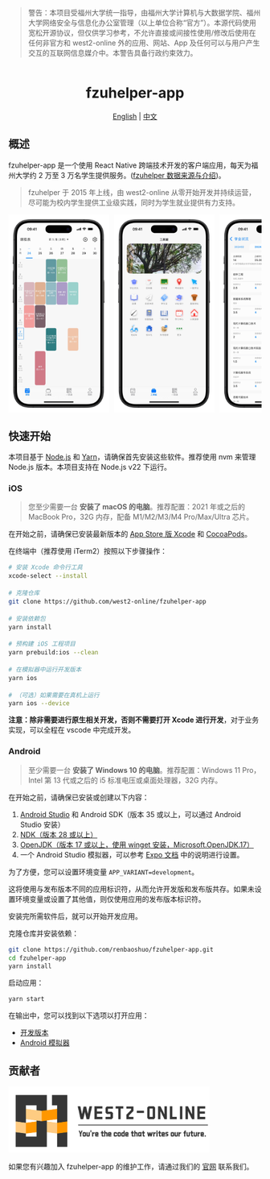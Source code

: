 > 警告：本项目受福州大学统一指导，由福州大学计算机与大数据学院、福州大学网络安全与信息化办公室管理（以上单位合称“官方”）。本源代码使用宽松开源协议，但仅供学习参考，不允许直接或间接性使用/修改后使用在任何非官方和 west2-online 外的应用、网站、App 及任何可以与用户产生交互的互联网信息媒介中。本警告具备行政约束效力。

<div align="center">
  <h1 style="display: inline-block; vertical-align: middle;">fzuhelper-app</h1>
</div>

<div align="center">
  <a href="#overview">English</a> | <a href="docs/README.zh.md">中文</a>
</div>

## 概述

fzuhelper-app 是一个使用 React Native 跨端技术开发的客户端应用，每天为福州大学约 2 万至 3 万名学生提供服务。([fzuhelper 数据来源与介绍](https://west2-online.feishu.cn/wiki/RG3UwWGqPig8lHk0mYsccKWRnrd))。

> fzuhelper 于 2015 年上线，由 west2-online 从零开始开发并持续运营，尽可能为校内学生提供工业级实践，同时为学生就业提供有力支持。

<div style="display: flex; overflow-x: auto;">
  <img src="./images/preview/calendar.jpeg" alt="课表" style="width: 200px; margin-right: 10px;">
  <img src="./images/preview/toolbox.jpeg" alt="工具箱" style="width: 200px; margin-right: 10px;">
  <img src="./images/preview/scores.jpeg" alt="成绩" style="width: 200px; margin-right: 10px;">
  <img src="./images/preview/learning-center.jpeg" alt="学习中心" style="width: 200px; margin-right: 10px;">
  <img src="./images/preview/empty-room.jpeg" alt="空教室" style="width: 200px; margin-right: 10px;">
  <img src="./images/preview/exam-room.jpeg" alt="考场" style="width: 200px; margin-right: 10px;">
  <img src="./images/preview/qrcode.jpeg" alt="二维码" style="width: 200px; margin-right: 10px;">
</div>

## 快速开始

本项目基于 [Node.js](https://nodejs.org/) 和 [Yarn](https://yarnpkg.com/)，请确保首先安装这些软件。推荐使用 nvm 来管理 Node.js 版本。本项目支持在 Node.js v22 下运行。

### iOS

> 您至少需要一台 **安装了 macOS 的电脑**。推荐配置：2021 年或之后的 MacBook Pro，32G 内存，配备 M1/M2/M3/M4 Pro/Max/Ultra 芯片。

在开始之前，请确保已安装最新版本的 [App Store 版 Xcode](https://apps.apple.com/us/app/xcode/id497799835) 和 [CocoaPods](https://cocoapods.org/)。

在终端中（推荐使用 iTerm2）按照以下步骤操作：

```bash
# 安装 Xcode 命令行工具
xcode-select --install

# 克隆仓库
git clone https://github.com/west2-online/fzuhelper-app

# 安装依赖包
yarn install

# 预构建 iOS 工程项目
yarn prebuild:ios --clean

# 在模拟器中运行开发版本
yarn ios

# （可选）如果需要在真机上运行
yarn ios --device
```

**注意：除非需要进行原生相关开发，否则不需要打开 Xcode 进行开发**，对于业务实现，可以全程在 vscode 中完成开发。

### Android

> 至少需要一台 **安装了 Windows 10 的电脑**。推荐配置：Windows 11 Pro，Intel 第 13 代或之后的 i5 标准电压或桌面处理器，32G 内存。

在开始之前，请确保已安装或创建以下内容：

1. [Android Studio](https://developer.android.com/studio) 和 Android SDK（版本 35 或以上，可以通过 Android Studio 安装）
2. [NDK（版本 28 或以上）](https://developer.android.com/studio/projects/install-ndk)
3. [OpenJDK（版本 17 或以上，使用 winget 安装，Microsoft.OpenJDK.17）](https://learn.microsoft.com/en-us/java/openjdk/install)
4. 一个 Android Studio 模拟器，可以参考 [Expo 文档](https://docs.expo.dev/get-started/set-up-your-environment/?platform=android&device=simulated) 中的说明进行设置。

为了方便，您可以设置环境变量 `APP_VARIANT=development`。

这将使用与发布版本不同的应用标识符，从而允许开发版和发布版共存。如果未设置环境变量或设置了其他值，则仅使用应用的发布版本标识符。

安装完所需软件后，就可以开始开发应用。

克隆仓库并安装依赖：

```bash
git clone https://github.com/renbaoshuo/fzuhelper-app.git
cd fzuhelper-app
yarn install
```

启动应用：

```bash
yarn start
```

在输出中，您可以找到以下选项以打开应用：

- [开发版本](https://docs.expo.dev/develop/development-builds/introduction/)
- [Android 模拟器](https://docs.expo.dev/workflow/android-studio-emulator/)

## 贡献者

<img src="./images/logo(en).svg" width="400">

如果您有兴趣加入 fzuhelper-app 的维护工作，请通过我们的 [官网](https://site.west2.online) 联系我们。
